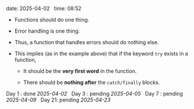date: 2025-04-02  
time: 08:52  

- Functions should do one thing.
    
- Error handling is one thing.
    
- Thus, a function that handles errors should do nothing else.
    
- This implies (as in the example above) that if the keyword `try` exists in a function,
    
    - It should be the **very first word** in the function.
        
    - There should be **nothing after** the `catch/finally` blocks.

Day 1 : done *2025-04-02*  
Day 3 : pending *2025-04-05*  
Day 7 : pending *2025-04-09*  
Day 21: pending *2025-04-23*